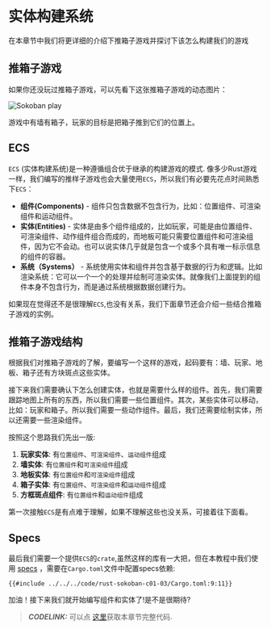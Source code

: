 # 实体构建系统

在本章节中我们将更详细的介绍下推箱子游戏并探讨下该怎么构建我们的游戏

## 推箱子游戏
如果你还没玩过推箱子游戏，可以先看下这张推箱子游戏的动态图片：

![Sokoban play](../images/sokoban.gif)

游戏中有墙有箱子，玩家的目标是把箱子推到它们的位置上。

## ECS

`ECS` (实体构建系统)是一种遵循组合优于继承的构建游戏的模式. 像多少Rust游戏一样，我们编写的推样子游戏也会大量使用`ECS`，所以我们有必要先花点时间熟悉下`ECS`：

* **组件(Components)** - 组件只包含数据不包含行为，比如：位置组件、可渲染组件和运动组件。
* **实体(Entities)** - 实体是由多个组件组成的，比如玩家，可能是由位置组件、可渲染组件、动作组件组合而成的，而地板可能只需要位置组件和可渲染组件，因为它不会动。也可以说实体几乎就是包含一个或多个具有唯一标示信息的组件的容器。
* **系统（Systems）** - 系统使用实体和组件并包含基于数据的行为和逻辑。比如渲染系统：它可以一个一个的处理并绘制可渲染实体。就像我们上面提到的组件本身不包含行为，而是通过系统根据数据创建行为。

如果现在觉得还不是很理解`ECS`,也没有关系，我们下面章节还会介绍一些结合推箱子游戏的实例。


## 推箱子游戏结构
根据我们对推箱子游戏的了解，要编写一个这样的游戏，起码要有：墙、玩家、地板、箱子还有方块斑点这些实体。

接下来我们需要确认下怎么创建实体，也就是需要什么样的组件。首先，我们需要跟踪地图上所有的东西，所以我们需要一些位置组件。其次，某些实体可以移动，比如：玩家和箱子。所以我们需要一些动作组件。最后，我们还需要绘制实体，所以还需要一些渲染组件。

按照这个思路我们先出一版:
1. **玩家实体**: 有`位置组件`、`可渲染组件`、`运动组件`组成
1. **墙实体**: 有`位置组件`和`可渲染组件`组成
1. **地板实体**: 有`位置组件`和`可渲染组件`组成
1. **箱子实体**: 有`位置组件`、`可渲染组件`和`运动组件`组成
1. **方框斑点组件**: 有`位置组件`和`运动组件`组成

第一次接触`ECS`是有点难于理解，如果不理解这些也没关系，可接着往下面看。

## Specs
最后我们需要一个提供`ECS`的`crate`,虽然这样的库有一大把，但在本教程中我们使用 [specs](https://specs.amethyst.rs/docs/tutorials/) ，需要在`Cargo.toml`文件中配置specs依赖:

```
{{#include ../../../code/rust-sokoban-c01-03/Cargo.toml:9:11}}
```

加油！接下来我们就开始编写组件和实体了!是不是很期待?

> **_CODELINK:_**  可以点 [这里](https://github.com/iolivia/rust-sokoban/tree/master/code/rust-sokoban-c01-03)获取本章节完整代码.
